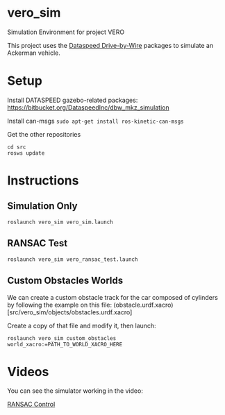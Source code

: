 # vero_sim
Simulation Environment for project VERO

This project uses the [Dataspeed Drive-by-Wire](https://bitbucket.org/DataspeedInc/dbw_mkz_ros) packages to simulate an Ackerman vehicle.

# Setup

Install DATASPEED gazebo-related packages: https://bitbucket.org/DataspeedInc/dbw_mkz_simulation

Install can-msgs
`sudo apt-get install ros-kinetic-can-msgs`

Get the other repositories

```
cd src
rosws update
```

# Instructions

## Simulation Only

```
roslaunch vero_sim vero_sim.launch
```

## RANSAC Test

```
roslaunch vero_sim vero_ransac_test.launch
```

## Custom Obstacles Worlds

We can create a custom obstacle track for the car composed of cylinders by following the example on this file:
(obstacle.urdf.xacro)[src/vero_sim/objects/obstacles.urdf.xacro]

Create a copy of that file and modify it, then launch:

```
roslaunch vero_sim custom_obstacles world_xacro:=PATH_TO_WORLD_XACRO_HERE
```


# Videos

You can see the simulator working in the video:

[RANSAC Control](https://www.youtube.com/watch?v=ARcp8niD5iI)



